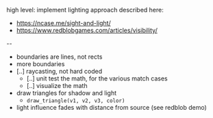 high level: implement lighting approach described here:

- https://ncase.me/sight-and-light/
- https://www.redblobgames.com/articles/visibility/

--

- boundaries are lines, not rects
- more boundaries
- [..] raycasting, not hard coded
  - [..] unit test the math, for the various match cases
  - [..] visualize the math
- draw triangles for shadow and light
  - `draw_triangle(v1, v2, v3, color)`
- light influence fades with distance from source (see redblob demo)
